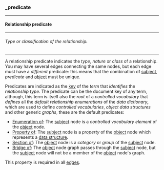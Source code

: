 ### _predicate



------
#### Relationship predicate



------
###### Type or classification of the relationship.



------
A relationship predicate indicates the *type*, *nature* or *class* of a relationship. You may have several edges connecting the same nodes, but each edge must have a *different* predicate: this means that the combination of [subject](_from.md), *predicate* and [object](_to.md) must be unique.

Predicates are indicated as the [key](_key.md) of the *term* that *identifies* the *relationship type*. The predicate can be the document key of any term, although, this term is itself also the *root* of a *controlled vocabulary* that *defines* all the *default relationship enumerations* of the *data dictionary*, which are used to define *controlled vocabularies*, *object data structures* and other generic *graphs*, these are the default predicates:

- [Enumeration of](_predicate_enum-of.md): The [subject](_from.md) node is a *controlled vocabulary element* of the [object](_to.md) node.
- [Property of](_predicate_property-of): The [subject](_from.md) node is a *property* of the [object](_to.md) node which represents a [data structure](_type_object.md).
- [Section of](_predicate_section-of): The [object](_to.md) node is a *category* or *group* of the [subject](_from.md) node.
- [Bridge of](_predicate_bridge-of): The [object](_to.md) node graph passes through the [subject](_from.md) node, but the [subject](_from.md) node will not be a member of the [object](_to.md) node's graph.

This property is required in all [edges](_edge.md).